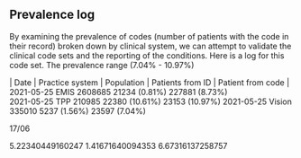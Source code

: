## Prevalence log

By examining the prevalence of codes (number of patients with the code in their record) broken down by clinical system, we can attempt to validate the clinical code sets and the reporting of the conditions. 
Here is a log for this code set. The prevalence range (7.04% - 10.97%) 


| Date       | Practice system | Population | Patients from ID | Patient from code |
2021-05-25	EMIS		2608685		21234 (0.81%)	    227881 (8.73%)	
2021-05-25	TPP		210985		22380 (10.61%)	     23153 (10.97%)	
2021-05-25	Vision		335010		 5237 (1.56%)	     23597 (7.04%)	

17/06

5.22340449160247
1.41671640094353
6.67316137258757